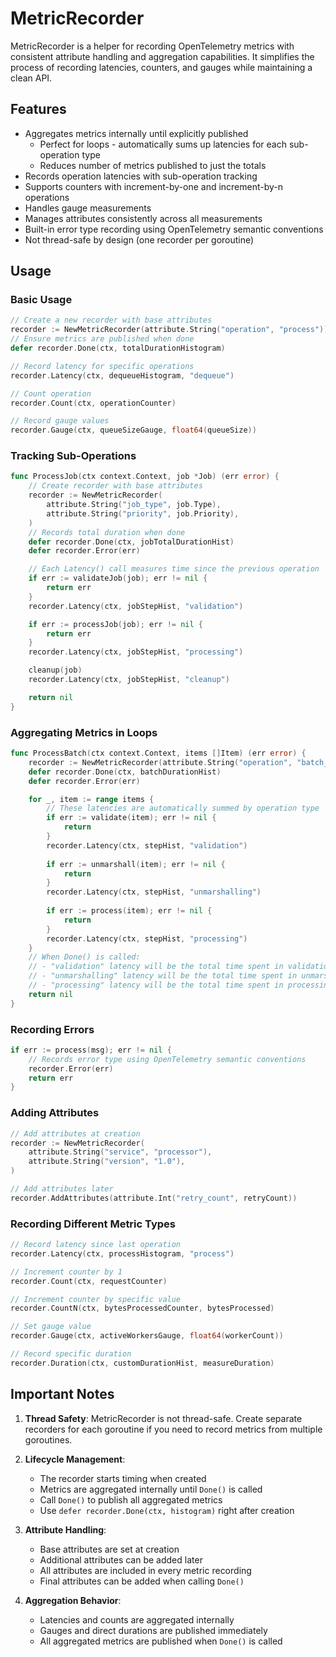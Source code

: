# MetricRecorder

MetricRecorder is a helper for recording OpenTelemetry metrics with consistent attribute handling and aggregation capabilities. It simplifies the process of recording latencies, counters, and gauges while maintaining a clean API.

## Features

- Aggregates metrics internally until explicitly published
  - Perfect for loops - automatically sums up latencies for each sub-operation type
  - Reduces number of metrics published to just the totals
- Records operation latencies with sub-operation tracking
- Supports counters with increment-by-one and increment-by-n operations
- Handles gauge measurements
- Manages attributes consistently across all measurements
- Built-in error type recording using OpenTelemetry semantic conventions
- Not thread-safe by design (one recorder per goroutine)

## Usage

### Basic Usage

```go
// Create a new recorder with base attributes
recorder := NewMetricRecorder(attribute.String("operation", "process"))
// Ensure metrics are published when done
defer recorder.Done(ctx, totalDurationHistogram)

// Record latency for specific operations
recorder.Latency(ctx, dequeueHistogram, "dequeue")

// Count operation
recorder.Count(ctx, operationCounter)

// Record gauge values
recorder.Gauge(ctx, queueSizeGauge, float64(queueSize))
```

### Tracking Sub-Operations

```go
func ProcessJob(ctx context.Context, job *Job) (err error) {
    // Create recorder with base attributes
    recorder := NewMetricRecorder(
        attribute.String("job_type", job.Type),
        attribute.String("priority", job.Priority),
    )
    // Records total duration when done
    defer recorder.Done(ctx, jobTotalDurationHist)
    defer recorder.Error(err)

    // Each Latency() call measures time since the previous operation
    if err := validateJob(job); err != nil {
        return err
    }
    recorder.Latency(ctx, jobStepHist, "validation")

    if err := processJob(job); err != nil {
        return err
    }
    recorder.Latency(ctx, jobStepHist, "processing")

    cleanup(job)
    recorder.Latency(ctx, jobStepHist, "cleanup")

    return nil
}
```

### Aggregating Metrics in Loops

```go
func ProcessBatch(ctx context.Context, items []Item) (err error) {
    recorder := NewMetricRecorder(attribute.String("operation", "batch_process"))
    defer recorder.Done(ctx, batchDurationHist)
    defer recorder.Error(err)

    for _, item := range items {
        // These latencies are automatically summed by operation type
        if err := validate(item); err != nil {
            return
        }
        recorder.Latency(ctx, stepHist, "validation")
    
        if err := unmarshall(item); err != nil {
            return
        }
        recorder.Latency(ctx, stepHist, "unmarshalling")
    
        if err := process(item); err != nil {
            return
        }
        recorder.Latency(ctx, stepHist, "processing")
    }
    // When Done() is called:
    // - "validation" latency will be the total time spent in validation across all items
    // - "unmarshalling" latency will be the total time spent in unmarshalling across all items
    // - "processing" latency will be the total time spent in processing across all items
    return nil
}
```

### Recording Errors

```go
if err := process(msg); err != nil {
    // Records error type using OpenTelemetry semantic conventions
    recorder.Error(err)
    return err
}
```

### Adding Attributes

```go
// Add attributes at creation
recorder := NewMetricRecorder(
    attribute.String("service", "processor"),
    attribute.String("version", "1.0"),
)

// Add attributes later
recorder.AddAttributes(attribute.Int("retry_count", retryCount))
```

### Recording Different Metric Types

```go
// Record latency since last operation
recorder.Latency(ctx, processHistogram, "process")

// Increment counter by 1
recorder.Count(ctx, requestCounter)

// Increment counter by specific value
recorder.CountN(ctx, bytesProcessedCounter, bytesProcessed)

// Set gauge value
recorder.Gauge(ctx, activeWorkersGauge, float64(workerCount))

// Record specific duration
recorder.Duration(ctx, customDurationHist, measureDuration)
```

## Important Notes

1. **Thread Safety**: MetricRecorder is not thread-safe. Create separate recorders for each goroutine if you need to record metrics from multiple goroutines.

2. **Lifecycle Management**:
    - The recorder starts timing when created
    - Metrics are aggregated internally until `Done()` is called
    - Call `Done()` to publish all aggregated metrics
    - Use `defer recorder.Done(ctx, histogram)` right after creation

3. **Attribute Handling**:
    - Base attributes are set at creation
    - Additional attributes can be added later
    - All attributes are included in every metric recording
    - Final attributes can be added when calling `Done()`

4. **Aggregation Behavior**:
    - Latencies and counts are aggregated internally
    - Gauges and direct durations are published immediately
    - All aggregated metrics are published when `Done()` is called